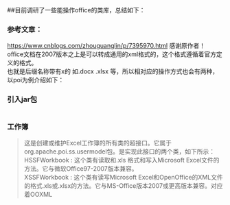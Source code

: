 ##目前调研了一些能操作office的类库，总结如下：  
### 参考文章：  
https://www.cnblogs.com/zhouguanglin/p/7395970.html  感谢原作者！  
office文档在2007版本之上是可以转成通用的xml格式的，这个格式遵循着官方定义的格式。    
也就是后缀名称带有x的 如.docx .xlsx 等，所以相对应的操作方式也会有两种，以poi为例介绍如下：  
### 引入jar包
```

```
### 工作簿
> 这是创建或维护Excel工作簿的所有类的超接口。它属于org.apache.poi.ss.usermodel包。是实现此接口的两个类，如下所示：   
> HSSFWorkbook : 这个类有读取和.xls 格式和写入Microsoft Excel文件的方法。它与微软Office97-2007版本兼容。   
> XSSFWorkbook : 这个类有读写Microsoft Excel和OpenOffice的XML文件的格式.xls或.xlsx的方法。它与MS-Office版本2007或更高版本兼容。对应着OOXML  




